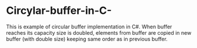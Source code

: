 # Circylar-buffer-in-C-
This is example of circular buffer implementation in C#. 
When buffer reaches its capacity size is doubled, elements from buffer are copied in new buffer (with double size) keeping same 
order as in previous buffer.
